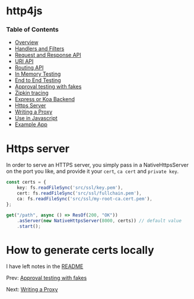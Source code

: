 # http4js

### Table of Contents

- [Overview](/http4js/#basics)
- [Handlers and Filters](/http4js/Handlers-and-filters/#handlers-and-filters)
- [Request and Response API](/http4js/Request-and-response-api/#request-and-response-api)
- [URI API](/http4js/Uri-api/#uri-api)
- [Routing API](/http4js/Routing-api/#routing-api)
- [In Memory Testing](/http4js/In-memory-testing/#in-memory-testing)
- [End to End Testing](/http4js/End-to-end-testing/#end-to-end-testing)
- [Approval testing with fakes](/http4js/Approval-testing-with-fakes/#approval-testing-with-fakes)
- [Zipkin tracing](/http4js/Zipkin-tracing/#zipkin-tracing)
- [Express or Koa Backend](/http4js/Express-or-koa-backend/#express-or-koa-backend)
- [Https Server](/http4js/Https-server/#https-server)
- [Writing a Proxy](/http4js/Proxy/#proxy)
- [Use in Javascript](/http4js/Use-in-javascript/#how-to-require-and-use-http4js-in-js)
- [Example App](https://github.com/TomShacham/http4js-eg)

# Https server

In order to serve an HTTPS server, you simply pass in a NativeHttpsServer
on the port you like, and provide it your `cert`, `ca cert` and `private key`.


```typescript
const certs = {
    key: fs.readFileSync('src/ssl/key.pem'),
    cert: fs.readFileSync('src/ssl/fullchain.pem'),
    ca: fs.readFileSync('src/ssl/my-root-ca.cert.pem'),
};

get("/path", async () => ResOf(200, "OK"))
    .asServer(new NativeHttpsServer(8000, certs)) // default value
    .start();
```

# How to generate certs locally

I have left notes in the [README](https://github.com/TomShacham/http4js/blob/master/README.md#running-https-server-tests)


Prev: [Approval testing with fakes](/http4js/Approval-testing-with-fakes/#approval-testing-with-fakes)

Next: [Writing a Proxy](/http4js/Proxy/#proxy)
